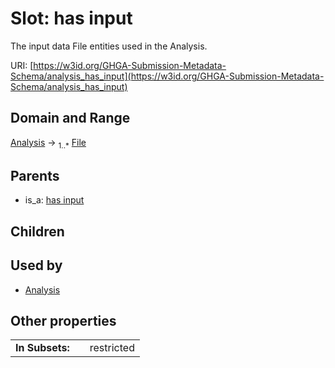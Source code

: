 
# Slot: has input


The input data File entities used in the Analysis.

URI: [https://w3id.org/GHGA-Submission-Metadata-Schema/analysis_has_input](https://w3id.org/GHGA-Submission-Metadata-Schema/analysis_has_input)


## Domain and Range

[Analysis](Analysis.md) &#8594;  <sub>1..\*</sub> [File](File.md)

## Parents

 *  is_a: [has input](has_input.md)

## Children


## Used by

 * [Analysis](Analysis.md)

## Other properties

|  |  |  |
| --- | --- | --- |
| **In Subsets:** | | restricted |

